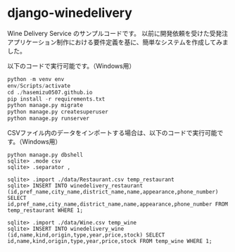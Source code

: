 # django-winedelivery

Wine Delivery Service のサンプルコードです。 以前に開発依頼を受けた受発注アプリケーション制作における要件定義を基に、簡単なシステムを作成してみました。

以下のコードで実行可能です。（Windows用）
``` python
python -m venv env
env/Scripts/activate
cd ./hasemizu0507.github.io
pip install -r requirements.txt
python manage.py migrate
python manage.py createsuperuser 
python manage.py runserver
```

CSVファイル内のデータをインポートする場合は、以下のコードで実行可能です。（Windows用）
``` 
python manage.py dbshell
sqlite> .mode csv
sqlite> .separator ,

sqlite> .import ./data/Restaurant.csv temp_restaurant
sqlite> INSERT INTO winedelivery_restaurant (id,pref_name,city_name,district_name,name,appearance,phone_number) SELECT id,pref_name,city_name,district_name,name,appearance,phone_number FROM temp_restaurant WHERE 1;

sqlite> .import ./data/Wine.csv temp_wine
sqlite> INSERT INTO winedelivery_wine (id,name,kind,origin,type,year,price,stock) SELECT id,name,kind,origin,type,year,price,stock FROM temp_wine WHERE 1;
```